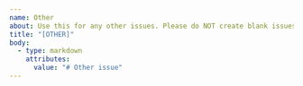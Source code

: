 ```yaml
---
name: Other
about: Use this for any other issues. Please do NOT create blank issues
title: "[OTHER]"
body:
  - type: markdown
    attributes:
      value: "# Other issue"
---
```

